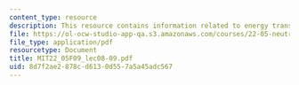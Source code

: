 ```yaml
---
content_type: resource
description: This resource contains information related to energy transport.
file: https://ol-ocw-studio-app-qa.s3.amazonaws.com/courses/22-05-neutron-science-and-reactor-physics-fall-2009/8d7f2ae2878cd6130d557a5a45adc567_MIT22_05F09_lec08-09.pdf
file_type: application/pdf
resourcetype: Document
title: MIT22_05F09_lec08-09.pdf
uid: 8d7f2ae2-878c-d613-0d55-7a5a45adc567
---
```

